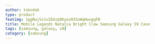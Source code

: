 ```yaml
---
author: tokodab
type: product
featimg: 1ggRwjSs1v2EUzpDKyazH3SoWqHwvgqFB
title: Mobile Legends Natalia Bright Claw Samsung Galaxy S9 Case
tags: [samsung, galaxy, s9]
category: [samsung]
---
```

